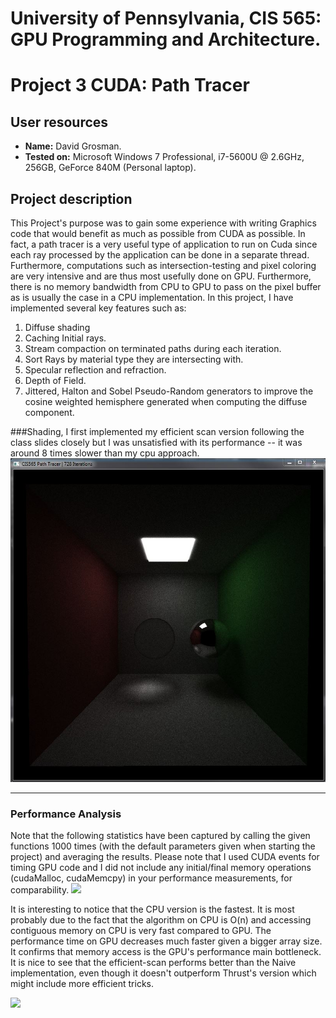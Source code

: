 # University of Pennsylvania, CIS 565: GPU Programming and Architecture.
Project 3 CUDA: Path Tracer
====================

## User resources
- **Name:** David Grosman.
- **Tested on:** Microsoft Windows 7 Professional, i7-5600U @ 2.6GHz, 256GB, GeForce 840M (Personal laptop).

## Project description
This Project's purpose was to gain some experience with writing Graphics code that would benefit as much as possible from CUDA as possible. In fact, a path tracer is a very useful type of application to run on Cuda since each ray processed by the application can be done in a separate thread. Furthermore, computations such as intersection-testing and pixel coloring are very intensive and are thus most usefully done on GPU. Furthermore, there is no memory bandwidth from CPU to GPU to pass on the pixel buffer as is usually the case in a CPU implementation.
In this project, I have implemented several key features such as:
1. Diffuse shading
2. Caching Initial rays.
3. Stream compaction on terminated paths during each iteration.
4. Sort Rays by material type they are intersecting with.
5. Specular reflection and refraction.
6. Depth of Field.
7. Jittered, Halton and Sobel Pseudo-Random generators to improve the cosine weighted hemisphere generated when computing the diffuse component.



###Shading, 
I first implemented my efficient scan version following the class slides closely but I was unsatisfied with its performance -- it was around 8 times slower than my cpu approach.
![](img/RefrAndRefl.JPG)



---
### Performance Analysis
Note that the following statistics have been captured by calling the given functions 1000 times (with the default parameters given when starting the project) and averaging the results.
Please note that I used CUDA events for timing GPU code and I did not include any initial/final memory operations (cudaMalloc, cudaMemcpy) in your performance measurements, for comparability.
![](images/ScanRuntimePerformanceGivenArraySize.JPG)

It is interesting to notice that the CPU version is the fastest. It is most probably due to the fact that the algorithm on CPU is O(n) and accessing contiguous memory on CPU is very fast compared to GPU. The performance time on GPU decreases much faster given a bigger array size. It confirms that memory access is the GPU's performance main bottleneck.
It is nice to see that the efficient-scan performs better than the Naive implementation, even though it doesn't outperform Thrust's version which might include more efficient tricks.

![](images/CompactRuntimePerformanceGivenArraySize.JPG)

